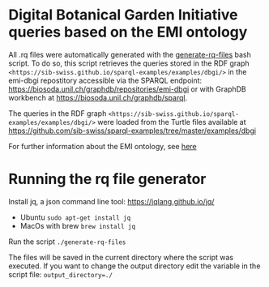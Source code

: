 # Digital Botanical Garden Initiative queries based on the EMI ontology

All .rq files were automatically generated with the [generate-rq-files](generate-rq-files) bash script. To do so, this script retrieves the queries stored in the RDF graph `<https://sib-swiss.github.io/sparql-examples/examples/dbgi/>` in the emi-dbgi repostitory 
accessible via the SPARQL endpoint: https://biosoda.unil.ch/graphdb/repositories/emi-dbgi or with GraphDB workbench at https://biosoda.unil.ch/graphdb/sparql.

The queries in the RDF graph `<https://sib-swiss.github.io/sparql-examples/examples/dbgi/>` were loaded from the Turtle files available at https://github.com/sib-swiss/sparql-examples/tree/master/examples/dbgi

For further information about the EMI ontology, see [here](https://github.com/digital-botanical-gardens-initiative/earth_metabolome_ontology/tree/main)

# Running the rq file generator
Install jq, a json command line tool: https://jqlang.github.io/jq/
- Ubuntu
`sudo apt-get install jq`
- MacOs with brew
`brew install jq`

Run the script
`./generate-rq-files`

The files will be saved in the current directory where the script was executed. If you want to change the output directory edit the variable in the script file:
`output_directory=./`
